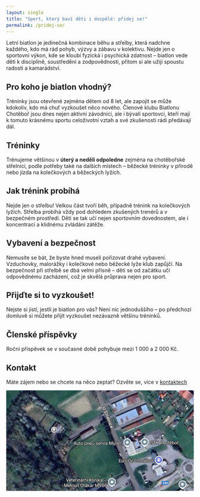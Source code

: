 ```yaml
---
layout: single
title: "Sport, který baví děti i dospělé: přidej se!"
permalink: /pridej-se/
---
```


Letní biatlon je jedinečná kombinace běhu a střelby, která nadchne každého, kdo má rád pohyb, výzvy a zábavu v kolektivu. Nejde jen o sportovní výkon, kde se kloubí fyzická i psychická zdatnost – biatlon vede děti k disciplíně, soustředění a zodpovědnosti, přitom si ale užijí spoustu radosti a kamarádství.

## Pro koho je biatlon vhodný?

Tréninky jsou otevřené zejména dětem od 8 let, ale zapojit se může kdokoliv, kdo má chuť vyzkoušet něco nového. Členové klubu Biatlonu Chotěboř jsou dnes nejen aktivní závodníci, ale i bývalí sportovci, kteří mají k tomuto krásnému sportu celoživotní vztah a své zkušenosti rádi předávají dál.

## Tréninky

Trénujeme většinou v **úterý a neděli odpoledne** zejména na chotěbořské střelnici, podle potřeby také na dalších místech – běžecké tréninky v přírodě nebo jízda na kolečkových a běžeckých lyžích.

## Jak trénink probíhá

Nejde jen o střelbu! Velkou část tvoří běh, případně trénink na kolečkových lyžích. Střelba probíhá vždy pod dohledem zkušených trenérů a v bezpečném prostředí. Děti se tak učí nejen sportovním dovednostem, ale i koncentraci a klidnému zvládání zátěže.

## Vybavení a bezpečnost

Nemusíte se bát, že byste hned museli pořizovat drahé vybavení. Vzduchovky, malorážky i kolečkové nebo běžecké lyže klub zapůjčí. Na bezpečnost při střelbě se dbá velmi přísně – děti se od začátku učí odpovědnému zacházení, což je skvělá průprava nejen pro sport.

## Přijďte si to vyzkoušet!

Nejste si jistí, jestli je biatlon pro vás? Není nic jednoduššího – po předchozí domluvě si můžete přijít vyzkoušet nezávazně většinu tréninků.

## Členské příspěvky

Roční příspěvek se v současné době pohybuje mezi 1 000 a 2 000 Kč.

## Kontakt

Máte zájem nebo se chcete na něco zeptat? Ozvěte se, více v [kontaktech](/kontakt/)

![Kde je strelnice](/assets/images/strelnice-mapa.jpg)
